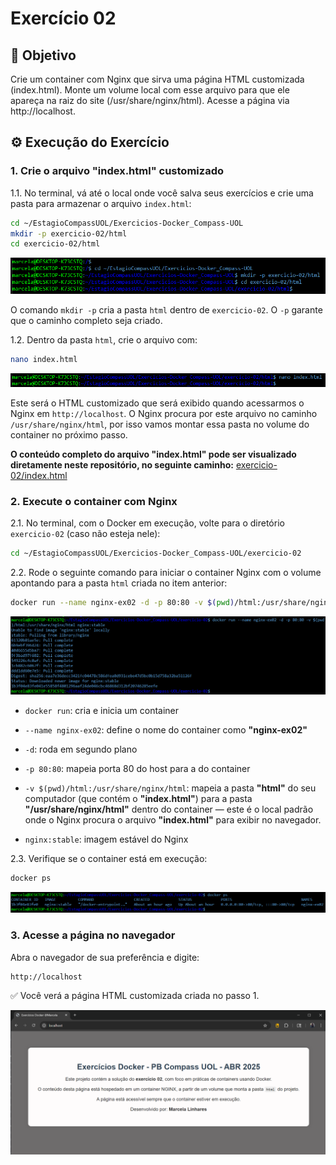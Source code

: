 # Exercício 02

## 🎯 Objetivo

Crie um container com Nginx que sirva uma página HTML customizada (index.html). Monte um volume local com esse arquivo para que ele apareça na raiz do site (/usr/share/nginx/html). Acesse a página via http://localhost.  

## ⚙️ Execução do Exercício

### 1. Crie o arquivo "index.html" customizado

1.1. No terminal, vá até o local onde você salva seus exercícios e crie uma pasta para armazenar o arquivo `index.html`:

```Bash
cd ~/EstagioCompassUOL/Exercicios-Docker_Compass-UOL
mkdir -p exercicio-02/html
cd exercicio-02/html
```

![Print da criação da pasta para o arquivo index.html](img/01-criacao-pasta-arquivo-index.html.png)

O comando `mkdir -p` cria a pasta `html` dentro de `exercicio-02`. O `-p` garante que o caminho completo seja criado.

1.2. Dentro da pasta `html`, crie o arquivo com:

```Bash
nano index.html
```

![Print da criação do arquivo index.html](img/02-criacao-arquivo-index.html.png)

Este será o HTML customizado que será exibido quando acessarmos o Nginx em `http://localhost`. O Nginx procura por este arquivo no caminho `/usr/share/nginx/html`, por isso vamos montar essa pasta no volume do container no próximo passo.

**O conteúdo completo do arquivo "index.html" pode ser visualizado diretamente neste repositório, no seguinte caminho:** [exercicio-02/index.html](index.html)

### 2. Execute o container com Nginx

2.1. No terminal, com o Docker em execução, volte para o diretório `exercicio-02` (caso não esteja nele):

```Bash
cd ~/EstagioCompassUOL/Exercicios-Docker_Compass-UOL/exercicio-02
```

2.2. Rode o seguinte comando para iniciar o container Nginx com o volume apontando para a pasta `html` criada no item anterior:

```Bash
docker run --name nginx-ex02 -d -p 80:80 -v $(pwd)/html:/usr/share/nginx/html nginx:stable
```

![Print da criação do container Nginx com Volume](img/03-container-nginx-com-volume.png)

* `docker run`: cria e inicia um container

* `--name nginx-ex02`: define o nome do container como **"nginx-ex02"**

* `-d`: roda em segundo plano

* `-p 80:80`: mapeia porta 80 do host para a do container

* `-v $(pwd)/html:/usr/share/nginx/html`: mapeia a pasta **"html"** do seu computador (que contém o **"index.html"**) para a pasta **"/usr/share/nginx/html"** dentro do container — este é o local padrão onde o Nginx procura o arquivo **"index.html"** para exibir no navegador.

* `nginx:stable`: imagem estável do Nginx

2.3. Verifique se o container está em execução:

```Bash
docker ps
```

![Print do container nginx-ex02 rodando](img/04-container-rodando.png)

### 3. Acesse a página no navegador

Abra o navegador de sua preferência e digite:

```
http://localhost
```

✅ Você verá a página HTML customizada criada no passo 1.

![Print da página html customizada](img/05-pagina-html-customizada.png)